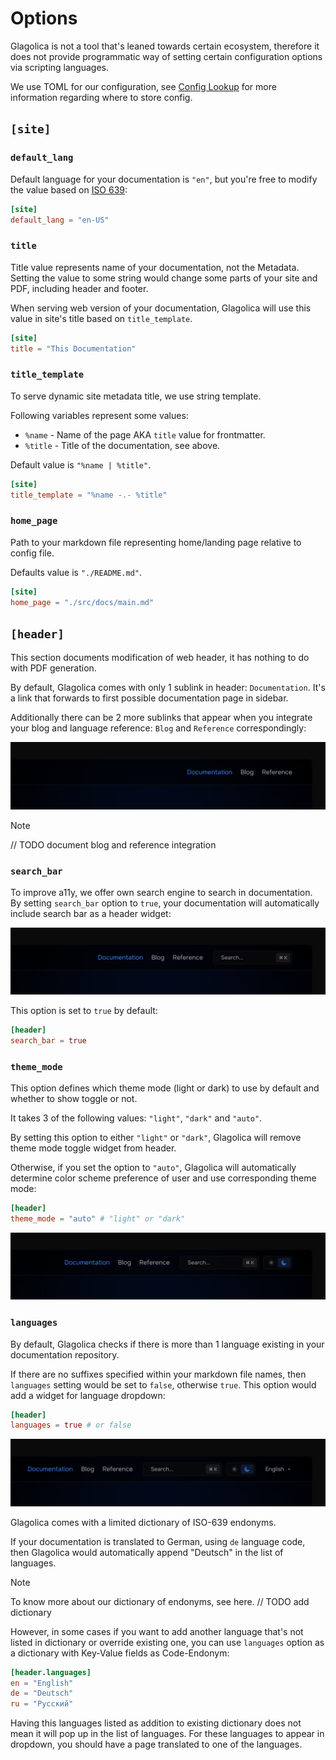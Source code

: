 # Options

Glagolica is not a tool that's leaned towards certain ecosystem,
therefore it does not provide programmatic way of setting certain configuration options via scripting languages.

We use TOML for our configuration, see [Config Lookup](./lookup.md) for more information regarding where to store config.

## `[site]`

### `default_lang`

Default language for your documentation is `"en"`,
but you're free to modify the value based on [ISO 639](https://en.wikipedia.org/wiki/List_of_ISO_639_language_codes):

```toml
[site]
default_lang = "en-US"
```

### `title`

Title value represents name of your documentation, not the Metadata.
Setting the value to some string would change some parts of your site and PDF,
including header and footer.

When serving web version of your documentation,
Glagolica will use this value in site's title based on `title_template`.

```toml
[site]
title = "This Documentation"
```

### `title_template`

To serve dynamic site metadata title, we use string template.

Following variables represent some values:

- `%name` - Name of the page AKA `title` value for frontmatter.
- `%title` - Title of the documentation, see above.

Default value is `"%name | %title"`.

```toml
[site]
title_template = "%name -.- %title"
```

### `home_page`

Path to your markdown file representing home/landing page relative to config file.

Defaults value is `"./README.md"`.

```toml
[site]
home_page = "./src/docs/main.md"
```

## `[header]`

This section documents modification of web header, it has nothing to do with PDF generation.

By default, Glagolica comes with only 1 sublink in header: `Documentation`.
It's a link that forwards to first possible documentation page in sidebar.

Additionally there can be 2 more sublinks that appear when you integrate your blog and language reference: `Blog` and `Reference` correspondingly:

![All possible pregenerated links](../public/0-widgets.png)

> [!NOTE]
> // TODO document blog and reference integration

### `search_bar`

To improve a11y, we offer own search engine to search in documentation.
By setting `search_bar` option to `true`,
your documentation will automatically include search bar as a header widget:

![Search Bar](../public/1-widget.png)

This option is set to `true` by default:

```toml
[header]
search_bar = true
```

### `theme_mode`

This option defines which theme mode (light or dark) to use by default and whether to show toggle or not.

It takes 3 of the following values: `"light"`, `"dark"` and `"auto"`.

By setting this option to either `"light"` or `"dark"`,
Glagolica will remove theme mode toggle widget from header.

Otherwise, if you set the option to `"auto"`,
Glagolica will automatically determine color scheme preference of user and use corresponding theme mode:

```toml
[header]
theme_mode = "auto" # "light" or "dark"
```

![Theme Mode Toggle](../public/2-widgets.png)

<!--
To make Glagolica's UI experience as good as possible, we offer theme customization.

Right now it is limited to 2 options, but soon we will improve the whole visual look and theme customization altogether.
-->

### `languages`

By default, Glagolica checks if there is more than 1 language existing in your documentation repository.

If there are no suffixes specified within your markdown file names,
then `languages` setting would be set to `false`, otherwise `true`.
This option would add a widget for language dropdown:

```toml
[header]
languages = true # or false
```

![Languages Widget](../public/3-widgets.png)

Glagolica comes with a limited dictionary of ISO-639 endonyms.

If your documentation is translated to German, using `de` language code,
then Glagolica would automatically append "Deutsch" in the list of languages.

> [!NOTE]
> To know more about our dictionary of endonyms, see here. // TODO add dictionary

However, in some cases if you want to add another language that's not listed in dictionary or override existing one,
you can use `languages` option as a dictionary with Key-Value fields as Code-Endonym:

```toml
[header.languages]
en = "English"
de = "Deutsch"
ru = "Русский"
```

Having this languages listed as addition to existing dictionary does not mean it will pop up in the list of languages.
For these languages to appear in dropdown, you should have a page translated to one of the languages.
